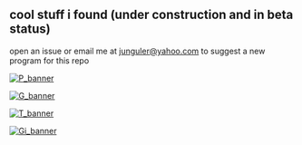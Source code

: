 ## cool stuff i found (under construction and in beta status) 
open an issue or email me at junguler@yahoo.com to suggest a new program for this repo 

[![P_banner](https://user-images.githubusercontent.com/59083599/135177535-ce475d39-de62-4d85-b108-68a2a0cdc0f0.gif)](https://github.com/junguler/_image-manipulation/tree/main/Primitive)

[![G_banner](https://user-images.githubusercontent.com/59083599/135176240-8a1688e9-c8a5-4635-a932-71a5ab97332b.gif)](https://github.com/junguler/_image-manipulation/tree/main/Geometrize)

[![T_banner](https://user-images.githubusercontent.com/59083599/135368006-a6640b60-d5f8-424e-84f0-259fccc99d79.gif)](https://github.com/junguler/_image-manipulation/tree/main/Triangle)

[![Gi_banner](https://user-images.githubusercontent.com/59083599/135736885-882086c9-34be-458f-90e7-6bf6be0eae9c.gif)](https://github.com/junguler/_image-manipulation/tree/main/G'mic)
